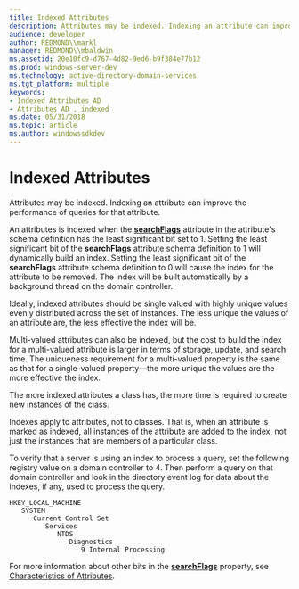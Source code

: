 ```yaml
---
title: Indexed Attributes
description: Attributes may be indexed. Indexing an attribute can improve the performance of queries for that attribute.
audience: developer
author: REDMOND\\markl
manager: REDMOND\\mbaldwin
ms.assetid: 20e10fc9-d767-4d82-9ed6-b9f384e77b12
ms.prod: windows-server-dev
ms.technology: active-directory-domain-services
ms.tgt_platform: multiple
keywords:
- Indexed Attributes AD
- Attributes AD , indexed
ms.date: 05/31/2018
ms.topic: article
ms.author: windowssdkdev
---
```


# Indexed Attributes

Attributes may be indexed. Indexing an attribute can improve the performance of queries for that attribute.

An attributes is indexed when the [**searchFlags**](https://msdn.microsoft.com/library/ms679765) attribute in the attribute's schema definition has the least significant bit set to 1. Setting the least significant bit of the **searchFlags** attribute schema definition to 1 will dynamically build an index. Setting the least significant bit of the **searchFlags** attribute schema definition to 0 will cause the index for the attribute to be removed. The index will be built automatically by a background thread on the domain controller.

Ideally, indexed attributes should be single valued with highly unique values evenly distributed across the set of instances. The less unique the values of an attribute are, the less effective the index will be.

Multi-valued attributes can also be indexed, but the cost to build the index for a multi-valued attribute is larger in terms of storage, update, and search time. The uniqueness requirement for a multi-valued property is the same as that for a single-valued property—the more unique the values are the more effective the index.

The more indexed attributes a class has, the more time is required to create new instances of the class.

Indexes apply to attributes, not to classes. That is, when an attribute is marked as indexed, all instances of the attribute are added to the index, not just the instances that are members of a particular class.

To verify that a server is using an index to process a query, set the following registry value on a domain controller to 4. Then perform a query on that domain controller and look in the directory event log for data about the indexes, if any, used to process the query.

```
HKEY_LOCAL_MACHINE
   SYSTEM
      Current Control Set
         Services
            NTDS
               Diagnostics
                  9 Internal Processing
```

For more information about other bits in the [**searchFlags**](https://msdn.microsoft.com/library/ms679765) property, see [Characteristics of Attributes](characteristics-of-attributes.md).

 

 





